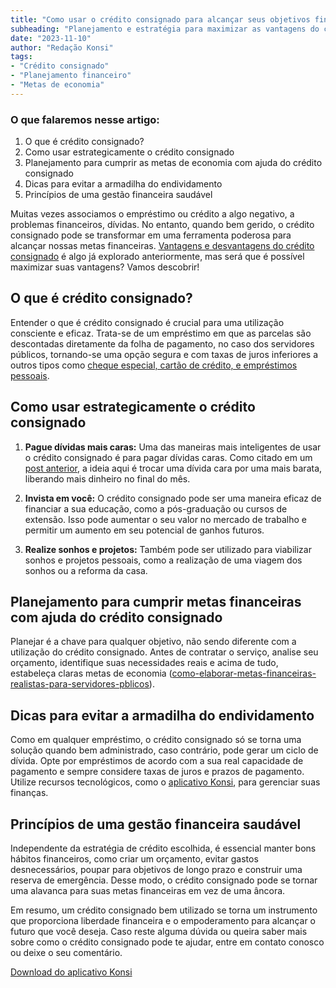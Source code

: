 ```yaml
---
title: "Como usar o crédito consignado para alcançar seus objetivos financeiros"
subheading: "Planejamento e estratégia para maximizar as vantagens do crédito consignado"
date: "2023-11-10"
author: "Redação Konsi"
tags:
- "Crédito consignado"
- "Planejamento financeiro"
- "Metas de economia"
---
```


### O que falaremos nesse artigo:
1. O que é crédito consignado?
2. Como usar estrategicamente o crédito consignado
3. Planejamento para cumprir as metas de economia com ajuda do crédito consignado
4. Dicas para evitar a armadilha do endividamento
5. Princípios de uma gestão financeira saudável

Muitas vezes associamos o empréstimo ou crédito a algo negativo, a problemas financeiros, dívidas. No entanto, quando bem gerido, o crédito consignado pode se transformar em uma ferramenta poderosa para alcançar nossas metas financeiras. [Vantagens e desvantagens do crédito consignado](vantagens-do-credito-consignado-por-que-escolher) é algo já explorado anteriormente, mas será que é possível maximizar suas vantagens? Vamos descobrir!

## O que é crédito consignado?

Entender o que é crédito consignado é crucial para uma utilização consciente e eficaz. Trata-se de um empréstimo em que as parcelas são descontadas diretamente da folha de pagamento, no caso dos servidores públicos, tornando-se uma opção segura e com taxas de juros inferiores a outros tipos como [cheque especial, cartão de crédito, e empréstimos pessoais](por-que-o-crdito-consignado-a-melhor-escolha-para-servidores-pblicos).

## Como usar estrategicamente o crédito consignado

1. **Pague dívidas mais caras:** Uma das maneiras mais inteligentes de usar o crédito consignado é para pagar dívidas caras. Como citado em um [post anterior](como-usar-o-crdito-consignado-para-quitar-dvidas-caras), a ideia aqui é trocar uma dívida cara por uma mais barata, liberando mais dinheiro no final do mês.

2. **Invista em você:** O crédito consignado pode ser uma maneira eficaz de financiar a sua educação, como a pós-graduação ou cursos de extensão. Isso pode aumentar o seu valor no mercado de trabalho e permitir um aumento em seu potencial de ganhos futuros. 

3. **Realize sonhos e projetos:** Também pode ser utilizado para viabilizar sonhos e projetos pessoais, como a realização de uma viagem dos sonhos ou a reforma da casa.

## Planejamento para cumprir metas financeiras com ajuda do crédito consignado

Planejar é a chave para qualquer objetivo, não sendo diferente com a utilização do crédito consignado. Antes de contratar o serviço, analise seu orçamento, identifique suas necessidades reais e acima de tudo, estabeleça claras metas de economia ([como-elaborar-metas-financeiras-realistas-para-servidores-pblicos](como-elaborar-metas-financeiras-realistas-para-servidores-pblicos)). 

## Dicas para evitar a armadilha do endividamento

Como em qualquer empréstimo, o crédito consignado só se torna uma solução quando bem administrado, caso contrário, pode gerar um ciclo de dívida. Opte por empréstimos de acordo com a sua real capacidade de pagamento e sempre considere taxas de juros e prazos de pagamento. Utilize recursos tecnológicos, como o [aplicativo Konsi](https://konsi.com.br/aplicativo), para gerenciar suas finanças.

## Princípios de uma gestão financeira saudável

Independente da estratégia de crédito escolhida, é essencial manter bons hábitos financeiros, como criar um orçamento, evitar gastos desnecessários, poupar para objetivos de longo prazo e construir uma reserva de emergência. Desse modo, o crédito consignado pode se tornar uma alavanca para suas metas financeiras em vez de uma âncora. 

Em resumo, um crédito consignado bem utilizado se torna um instrumento que proporciona liberdade financeira e o empoderamento para alcançar o futuro que você deseja. Caso reste alguma dúvida ou queira saber mais sobre como o crédito consignado pode te ajudar, entre em contato conosco ou deixe o seu comentário. 

[Download do aplicativo Konsi](https://konsi.com.br/aplicativo)
